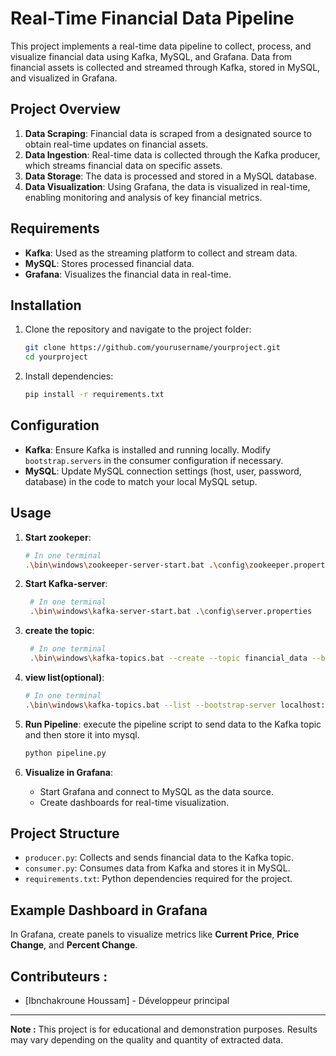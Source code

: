 # Real-Time Financial Data Pipeline

This project implements a real-time data pipeline to collect, process, and visualize financial data using Kafka, MySQL, and Grafana. Data from financial assets is collected and streamed through Kafka, stored in MySQL, and visualized in Grafana.

## Project Overview
1. **Data Scraping**: Financial data is scraped from a designated source to obtain real-time updates on financial assets.
2. **Data Ingestion**: Real-time data is collected through the Kafka producer, which streams financial data on specific assets.
3. **Data Storage**: The data is processed and stored in a MySQL database.
4. **Data Visualization**: Using Grafana, the data is visualized in real-time, enabling monitoring and analysis of key financial metrics.

## Requirements

- **Kafka**: Used as the streaming platform to collect and stream data.
- **MySQL**: Stores processed financial data.
- **Grafana**: Visualizes the financial data in real-time.

## Installation

1. Clone the repository and navigate to the project folder:
    ```bash
    git clone https://github.com/yourusername/yourproject.git
    cd yourproject
    ```

2. Install dependencies:
    ```bash
    pip install -r requirements.txt
    ```

## Configuration

- **Kafka**: Ensure Kafka is installed and running locally. Modify `bootstrap.servers` in the consumer configuration if necessary.
- **MySQL**: Update MySQL connection settings (host, user, password, database) in the code to match your local MySQL setup.

## Usage

1. **Start zookeper**:
    ```bash
    # In one terminal
    .\bin\windows\zookeeper-server-start.bat .\config\zookeeper.properties
    ```
    
2. **Start Kafka-server**:
   ```bash
    # In one terminal
    .\bin\windows\kafka-server-start.bat .\config\server.properties
    ```
   
3. **create the topic**:
   ```bash
    # In one terminal
    .\bin\windows\kafka-topics.bat --create --topic financial_data --bootstrap-server localhost:9092
   ```
   
4. **view list(optional)**:
    ```bash
    # In one terminal
    .\bin\windows\kafka-topics.bat --list --bootstrap-server localhost:9092
    ```
    
5. **Run Pipeline**: execute the pipeline script to send data to the Kafka topic and then store it into mysql.
    ```bash
    python pipeline.py
    ```
    
6. **Visualize in Grafana**:
    - Start Grafana and connect to MySQL as the data source.
    - Create dashboards for real-time visualization.

## Project Structure

- `producer.py`: Collects and sends financial data to the Kafka topic.
- `consumer.py`: Consumes data from Kafka and stores it in MySQL.
- `requirements.txt`: Python dependencies required for the project.

## Example Dashboard in Grafana

In Grafana, create panels to visualize metrics like **Current Price**, **Price Change**, and **Percent Change**.



## Contributeurs :
- [Ibnchakroune Houssam] - Développeur principal

---

**Note :** This project is for educational and demonstration purposes. Results may vary depending on the quality and quantity of extracted data.
